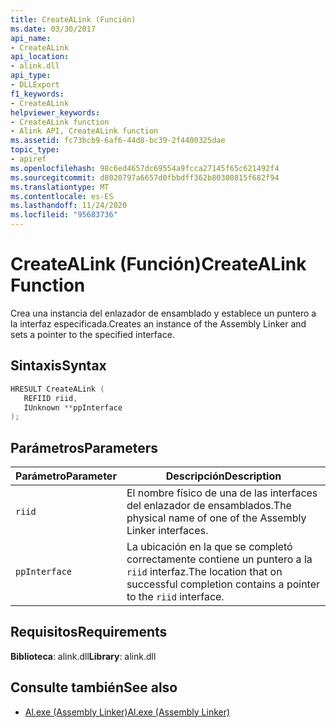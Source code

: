 ```yaml
---
title: CreateALink (Función)
ms.date: 03/30/2017
api_name:
- CreateALink
api_location:
- alink.dll
api_type:
- DLLExport
f1_keywords:
- CreateALink
helpviewer_keywords:
- CreateALink function
- Alink API, CreateALink function
ms.assetid: fc73bcb9-6af6-44d8-bc39-2f4400325dae
topic_type:
- apiref
ms.openlocfilehash: 98c6ed4657dc69554a9fcca27145f65c621492f4
ms.sourcegitcommit: d8020797a6657d0fbbdff362b80300815f682f94
ms.translationtype: MT
ms.contentlocale: es-ES
ms.lasthandoff: 11/24/2020
ms.locfileid: "95683736"
---
```

# <a name="createalink-function"></a><span data-ttu-id="0970d-102">CreateALink (Función)</span><span class="sxs-lookup"><span data-stu-id="0970d-102">CreateALink Function</span></span>

<span data-ttu-id="0970d-103">Crea una instancia del enlazador de ensamblado y establece un puntero a la interfaz especificada.</span><span class="sxs-lookup"><span data-stu-id="0970d-103">Creates an instance of the Assembly Linker and sets a pointer to the specified interface.</span></span>  
  
## <a name="syntax"></a><span data-ttu-id="0970d-104">Sintaxis</span><span class="sxs-lookup"><span data-stu-id="0970d-104">Syntax</span></span>  
  
```cpp  
HRESULT CreateALink (  
   REFIID riid,  
   IUnknown **ppInterface  
);  
```  
  
## <a name="parameters"></a><span data-ttu-id="0970d-105">Parámetros</span><span class="sxs-lookup"><span data-stu-id="0970d-105">Parameters</span></span>  
  
|<span data-ttu-id="0970d-106">Parámetro</span><span class="sxs-lookup"><span data-stu-id="0970d-106">Parameter</span></span>|<span data-ttu-id="0970d-107">Descripción</span><span class="sxs-lookup"><span data-stu-id="0970d-107">Description</span></span>|  
|---------------|-----------------|  
|`riid`|<span data-ttu-id="0970d-108">El nombre físico de una de las interfaces del enlazador de ensamblados.</span><span class="sxs-lookup"><span data-stu-id="0970d-108">The physical name of one of the Assembly Linker interfaces.</span></span>|  
|`ppInterface`|<span data-ttu-id="0970d-109">La ubicación en la que se completó correctamente contiene un puntero a la `riid` interfaz.</span><span class="sxs-lookup"><span data-stu-id="0970d-109">The location that on successful completion contains a pointer to the `riid` interface.</span></span>|  
  
## <a name="requirements"></a><span data-ttu-id="0970d-110">Requisitos</span><span class="sxs-lookup"><span data-stu-id="0970d-110">Requirements</span></span>  

 <span data-ttu-id="0970d-111">**Biblioteca**: alink.dll</span><span class="sxs-lookup"><span data-stu-id="0970d-111">**Library**: alink.dll</span></span>  
  
## <a name="see-also"></a><span data-ttu-id="0970d-112">Consulte también</span><span class="sxs-lookup"><span data-stu-id="0970d-112">See also</span></span>

- [<span data-ttu-id="0970d-113">Al.exe (Assembly Linker)</span><span class="sxs-lookup"><span data-stu-id="0970d-113">Al.exe (Assembly Linker)</span></span>](../../tools/al-exe-assembly-linker.md)
